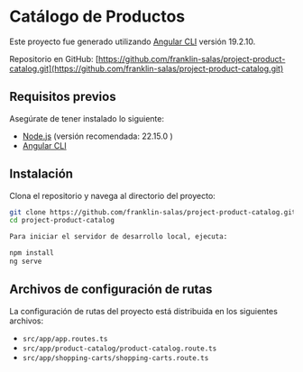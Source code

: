 # Catálogo de Productos

Este proyecto fue generado utilizando [Angular CLI](https://github.com/angular/angular-cli) versión 19.2.10.

Repositorio en GitHub: [https://github.com/franklin-salas/project-product-catalog.git](https://github.com/franklin-salas/project-product-catalog.git)

## Requisitos previos

Asegúrate de tener instalado lo siguiente:

- [Node.js](https://nodejs.org/) (versión recomendada: 22.15.0 )
- [Angular CLI](https://angular.io/cli)

## Instalación

Clona el repositorio y navega al directorio del proyecto:

```bash
git clone https://github.com/franklin-salas/project-product-catalog.git
cd project-product-catalog

Para iniciar el servidor de desarrollo local, ejecuta:

npm install
ng serve

```
## Archivos de configuración de rutas

La configuración de rutas del proyecto está distribuida en los siguientes archivos:

- `src/app/app.routes.ts`
- `src/app/product-catalog/product-catalog.route.ts`
- `src/app/shopping-carts/shopping-carts.route.ts`